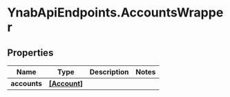 # YnabApiEndpoints.AccountsWrapper

## Properties
Name | Type | Description | Notes
------------ | ------------- | ------------- | -------------
**accounts** | [**[Account]**](Account.md) |  | 



